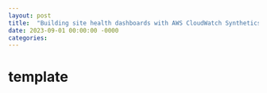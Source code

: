 ```yaml
---
layout: post
title:  "Building site health dashboards with AWS CloudWatch Synthetics"
date: 2023-09-01 00:00:00 -0000
categories: 
---
```


# template

